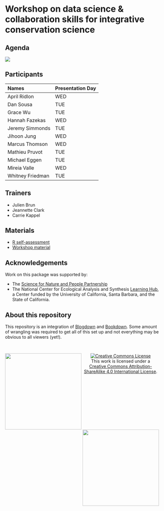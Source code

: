 
# Workshop on data science & collaboration skills for integrative conservation science

## Agenda

![](https://science-for-nature-and-people.github.io/2020-data-collab-workshop/2020-02-snapp/images/snapp-schedule.png)

## Participants

|Names            |Presentation Day |
|:----------------|:----------------|
|April Ridlon     |WED              |
|Dan Sousa        |TUE              |
|Grace Wu         |TUE              |
|Hannah Fazekas   |WED              |
|Jeremy Simmonds  |TUE              |
|Jihoon Jung      |WED              |
|Marcus Thomson   |WED              |
|Mathieu Pruvot   |TUE              |
|Michael Eggen    |TUE              |
|Mireia Valle     |WED              |
|Whitney Friedman |TUE              |

## Trainers

- Julien Brun
- Jeannette Clark
- Carrie Kappel

## Materials

- [R self-assessment](https://cosima.nceas.ucsb.edu/r-self-assessment/#section-resources) 
- [Workshop material](https://science-for-nature-and-people.github.io/2020-data-collab-workshop/2020-02-snapp/index.html)

## Acknowledgements

Work on this package was supported by:

- The [Science for Nature and People Partnership](https://snappartnership.net/)
- The National Center for Ecological Analysis and Synthesis [Learning Hub](https://www.nceas.ucsb.edu/learning-hub), a Center funded by the University of California, Santa Barbara, and the State of California.


## About this repository

This repository is an integration of [Blogdown](https://github.com/rstudio/blogdown) and [Bookdown](https://bookdown.org).
Some amount of wrangling was required to get all of this set up and not everything may be obvious to all viewers (yet!). 


<div>
  <p><br /></p>
  <p><a rel="license" href="https://www.snappartnership.net/"><img  src="https://www.nceas.ucsb.edu/sites/default/files/2020-03/Snapp-Acronym-Color.png" width="250px" align="left" /></a> <a rel="license" href="href="https://www.nceas.ucsb.edu/"><img src="https://www.nceas.ucsb.edu/files/logos/NCEAS/NCEAS-full%20logo-4C.jpg" width="250px" align="right"/></a></p>
  <p align="center"><a rel="license" href="http://creativecommons.org/licenses/by-sa/4.0/"><img alt="Creative Commons License" style="border-width:0" src="https://i.creativecommons.org/l/by-sa/4.0/88x31.png"  /></a><br />This work is licensed under a <a rel="license" href="http://creativecommons.org/licenses/by-sa/4.0/">Creative Commons Attribution-ShareAlike 4.0 International License</a>. </p>
</div>
